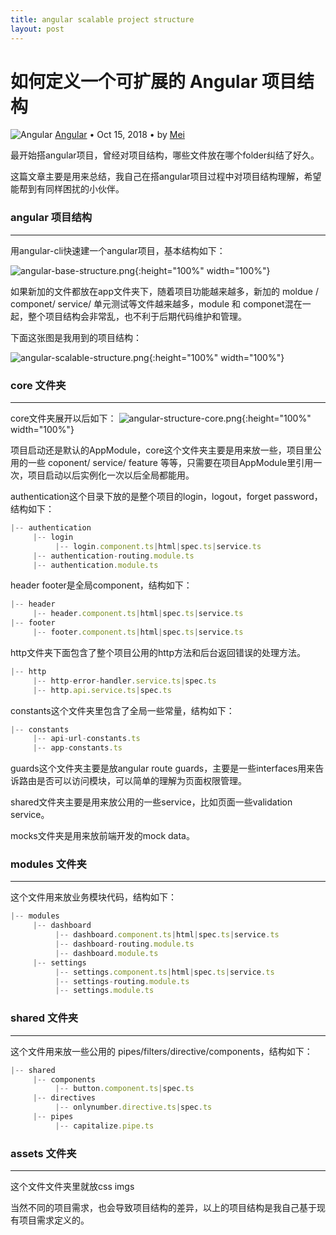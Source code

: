 ```yaml
---
title: angular scalable project structure
layout: post
---
```


# 如何定义一个可扩展的 Angular 项目结构

<div class="title-meta">
    <span><img class="title-category-img" src="../../../assets/images/categories/angular.svg" alt="Angular"></span>
    <span><a class="github-link" href="/2018/09/19/angular.html">Angular</a></span>
    <span class="title-bullet">•</span>
    <span>Oct 15, 2018</span>
    <span class="title-bullet">•</span>
    <span>by <a class="github-link" href="http://github.com/limeii" title="http://github.com/limeii">Mei</a></span>
</div>

最开始搭angular项目，曾经对项目结构，哪些文件放在哪个folder纠结了好久。


这篇文章主要是用来总结，我自己在搭angular项目过程中对项目结构理解，希望能帮到有同样困扰的小伙伴。

### angular 项目结构
---

用angular-cli快速建一个angular项目，基本结构如下：

![angular-base-structure.png](https://limeii.github.io/assets/images/posts/angular/angular-base-structure.png){:height="100%" width="100%"}

如果新加的文件都放在app文件夹下，随着项目功能越来越多，新加的 moldue / componet/ service/ 单元测试等文件越来越多，module 和 componet混在一起，整个项目结构会非常乱，也不利于后期代码维护和管理。


下面这张图是我用到的项目结构：

![angular-scalable-structure.png](https://limeii.github.io/assets/images/posts/angular/angular-scalable-structure.png){:height="100%" width="100%"}

### core 文件夹
---

core文件夹展开以后如下：
![angular-structure-core.png](https://limeii.github.io/assets/images/posts/angular/angular-structure-core.png){:height="100%" width="100%"}

项目启动还是默认的AppModule，core这个文件夹主要是用来放一些，项目里公用的一些 coponent/ service/ feature 等等，只需要在项目AppModule里引用一次，项目启动以后实例化一次以后全局都能用。


authentication这个目录下放的是整个项目的login，logout，forget password，结构如下：

```ts
|-- authentication
     |-- login
          |-- login.component.ts|html|spec.ts|service.ts
     |-- authentication-routing.module.ts
     |-- authentication.module.ts
```


header footer是全局component，结构如下：


```ts
|-- header
     |-- header.component.ts|html|spec.ts|service.ts
|-- footer
     |-- footer.component.ts|html|spec.ts|service.ts
```

http文件夹下面包含了整个项目公用的http方法和后台返回错误的处理方法。


```ts
|-- http
     |-- http-error-handler.service.ts|spec.ts
     |-- http.api.service.ts|spec.ts
```


constants这个文件夹里包含了全局一些常量，结构如下：


```ts
|-- constants
     |-- api-url-constants.ts
     |-- app-constants.ts
```


guards这个文件夹主要是放angular route guards，主要是一些interfaces用来告诉路由是否可以访问模块，可以简单的理解为页面权限管理。


shared文件夹主要是用来放公用的一些service，比如页面一些validation service。


mocks文件夹是用来放前端开发的mock data。


### modules 文件夹
---

这个文件用来放业务模块代码，结构如下：


```ts
|-- modules
     |-- dashboard
          |-- dashboard.component.ts|html|spec.ts|service.ts
          |-- dashboard-routing.module.ts
          |-- dashboard.module.ts
     |-- settings
          |-- settings.component.ts|html|spec.ts|service.ts
          |-- settings-routing.module.ts
          |-- settings.module.ts
```


### shared 文件夹
---

这个文件用来放一些公用的 pipes/filters/directive/components，结构如下：


```ts
|-- shared
     |-- components
          |-- button.component.ts|spec.ts
     |-- directives
          |-- onlynumber.directive.ts|spec.ts
     |-- pipes
          |-- capitalize.pipe.ts
```


### assets 文件夹
---

这个文件文件夹里就放css imgs


当然不同的项目需求，也会导致项目结构的差异，以上的项目结构是我自己基于现有项目需求定义的。